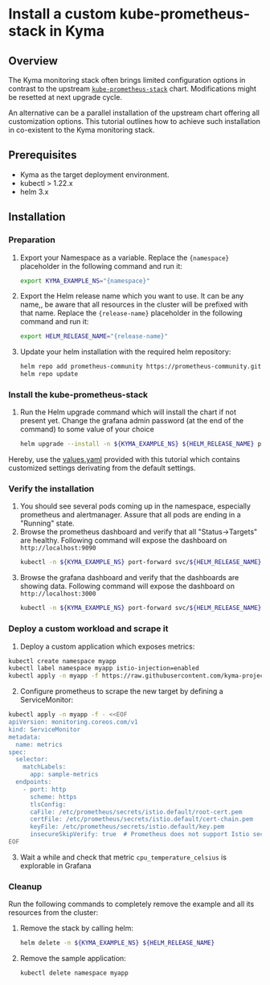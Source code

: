 # Install a custom kube-prometheus-stack in Kyma

## Overview

The Kyma monitoring stack often brings limited configuration options in contrast to the upstream [`kube-prometheus-stack`](https://github.com/prometheus-community/helm-charts/blob/main/charts/kube-prometheus-stack) chart. Modifications might be resetted at next upgrade cycle.

An alternative can be a parallel installation of the upstream chart offering all customization options. This tutorial outlines how to achieve such installation in co-existent to the Kyma monitoring stack.

## Prerequisites

- Kyma as the target deployment environment.
- kubectl > 1.22.x
- helm 3.x

## Installation

### Preparation

1. Export your Namespace as a variable. Replace the `{namespace}` placeholder in the following command and run it:

    ```bash
    export KYMA_EXAMPLE_NS="{namespace}"
    ```

1. Export the Helm release name which you want to use. It can be any name,, be aware that all resources in the cluster will be prefixed with that name. Replace the `{release-name}` placeholder in the following command and run it:
    ```bash
    export HELM_RELEASE_NAME="{release-name}"
    ```

2. Update your helm installation with the required helm repository:

    ```bash
    helm repo add prometheus-community https://prometheus-community.github.io/helm-charts
    helm repo update
    ```

### Install the kube-prometheus-stack

1. Run the Helm upgrade command which will install the chart if not present yet. Change the grafana admin password (at the end of the command) to some value of your choice
    ```bash
    helm upgrade --install -n ${KYMA_EXAMPLE_NS} ${HELM_RELEASE_NAME} prometheus-community/kube-prometheus-stack -f values.yaml --set grafana.adminPassword=myPwd
    ```

Hereby, use the [values.yaml](./values.yaml) provided with this tutorial which contains customized settings derivating from the default settings.

### Verify the installation

1. You should see several pods coming up in the namespace, especially prometheus and alertmanager. Assure that all pods are ending in a "Running" state.
2. Browse the prometheus dashboard and verify that all "Status->Targets" are healthy. Following command will expose the dashboard on `http://localhost:9090`
   ```bash
   kubectl -n ${KYMA_EXAMPLE_NS} port-forward svc/${HELM_RELEASE_NAME}-kube-prometheus-stack-prometheus 9090
   ```
2. Browse the grafana dashboard and verify that the dashboards are showing data. Following command will expose the dashboard on `http://localhost:3000`
   ```bash
   kubectl -n ${KYMA_EXAMPLE_NS} port-forward svc/${HELM_RELEASE_NAME}-grafana 3000:80
   ```

### Deploy a custom workload and scrape it

1. Deploy a custom application which exposes metrics:
  ```bash
  kubectl create namespace myapp
  kubectl label namespace myapp istio-injection=enabled
  kubectl apply -n myapp -f https://raw.githubusercontent.com/kyma-project/examples/main/monitoring-custom-metrics/deployment/deployment.yaml
  ```

2. Configure prometheus to scrape the new target by defining a ServiceMonitor:
  ```bash
  kubectl apply -n myapp -f - <<EOF
  apiVersion: monitoring.coreos.com/v1
  kind: ServiceMonitor
  metadata:
    name: metrics
  spec:
    selector:
      matchLabels:
        app: sample-metrics
    endpoints:
      - port: http
        scheme: https
        tlsConfig: 
        caFile: /etc/prometheus/secrets/istio.default/root-cert.pem
        certFile: /etc/prometheus/secrets/istio.default/cert-chain.pem
        keyFile: /etc/prometheus/secrets/istio.default/key.pem
        insecureSkipVerify: true  # Prometheus does not support Istio security naming, thus skip verifying target Pod certificate
  EOF
  ```

3. Wait a while and check that metric `cpu_temperature_celsius` is explorable in Grafana

### Cleanup

Run the following commands to completely remove the example and all its resources from the cluster:

1. Remove the stack by calling helm:

    ```bash
    helm delete -n ${KYMA_EXAMPLE_NS} ${HELM_RELEASE_NAME}
    ```
2. Remove the sample application:
   
   ```bash
   kubectl delete namespace myapp
